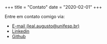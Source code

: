 +++
title = "Contato"
date = "2020-02-01"
+++

Entre em contato comigo via: 

- [E-mail (leal.augusto@unifesp.br)](mailto:leal.augusto@unifesp.br) 
- [Linkedin](https://www.linkedin.com/in/augustocleal/) 
- [Github](https://github.com/AugustoCL)
